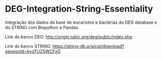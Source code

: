 # DEG-Integration-String-Essentiality

Integração dos dados da base de eucariotos e bactérias do DEG database e do STRING com Biopython e Pandas.

Link do banco DEG: http://origin.tubic.org/deg/public/index.php

Link do banco STRING: https://string-db.org/cgi/download?sessionId=bygTUZSWCFxG

